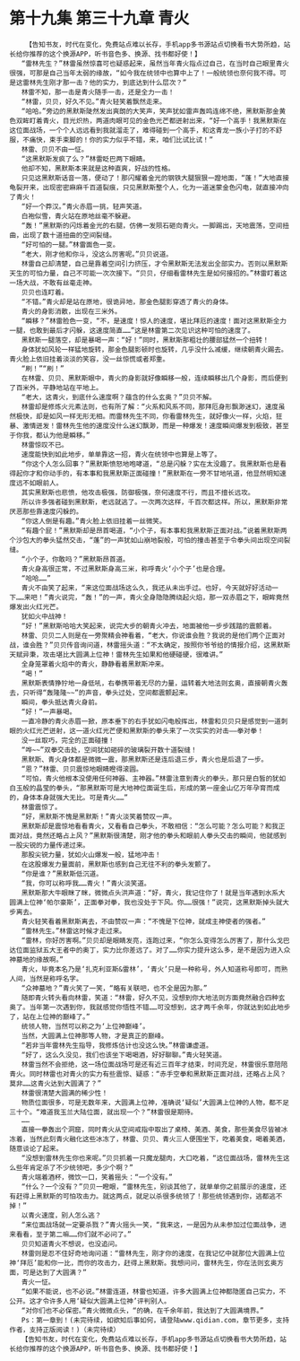 # 第十九集 第三十九章 青火
        【告知书友，时代在变化，免费站点难以长存，手机app多书源站点切换看书大势所趋，站长给你推荐的这个换源APP，听书音色多、换源、找书都好使！】
       “雷林先生？”林雷虽然惊喜可也疑惑起来，虽然当年青火指点过自己，在当时自己眼里青火很强，可那是自己当年太弱的缘故，“如今我在统领中也算中上了！一般统领也奈何我不得。可是这雷林先生刚才那一击？他的实力，到底达到什么层次？”
       林雷不知，那一击是青火随手一击，还是全力一击！
       “林雷，贝贝，好久不见。”青火轻笑着飘然走来。
       “哈哈。”旁边的黑默斯陡然发出爽朗的大笑声，笑声犹如雷声轰鸣连绵不绝，黑默斯那金黄色双眸盯着青火，目光炽热，两道肉眼可见的金色光芒都迸射出来，“好一个高手！我黑默斯在这位面战场，一个个人远远看到我就溜走了，难得碰到一个高手，和这青龙一族小子打的不舒服，不痛快，束手束脚的！你的实力似乎不错，来，咱们比试比试！”
       林雷、贝贝不由一怔。
       “这黑默斯发疯了么？”林雷眨巴两下眼睛。
       他却不知，黑默斯本来就是这种直爽，好战的性格。
       只见这黑默斯话音一落，便动了！那闪耀着金光的钢铁大腿狠狠一蹬地面，“蓬！”大地直接龟裂开来，出现密密麻麻千百道裂痕，只见黑默斯整个人，化为一道迷蒙金色闪电，就直接冲向了青火！
       “好一个莽汉。”青火赤眉一挑，轻声笑道。
       白袍似雪，青火站在原地丝毫不躲避。
       “轰！”黑默斯的闪烁着金光的右腿，仿佛一发陨石砸向青火。一脚踢出，天地震荡，空间扭曲，出现了数十道扭曲的空间裂缝。
       “好可怕的一腿。”林雷面色一变。
       “老大，刚才他和你斗，没这么厉害呢。”贝贝说道。
       林雷自己却清楚，自己是靠着空间引力挤压，才令黑默斯无法发出全部实力。否则以黑默斯天生的可怕力量，自己不可能一次次接下。“贝贝，仔细看雷林先生是如何接招的。”林雷盯着这一场大战，不敢有丝毫走神。
       贝贝也连盯着。
       “不错。”青火却是站在原地，很诡异地，那金色腿影穿透了青火的身体。
       青火的身影消散，出现在三米外。
       “瞬移？”林雷脸色一变，“不，是速度！惊人的速度，堪比拜厄的速度！面对这黑默斯全力一腿，也敢到最后才闪躲，这速度简直……”这是林雷第二次见识这种可怕的速度了。
       黑默斯一腿落空，却是暴喝一声：“好！”同时，黑默斯那粗壮的腰部猛然一个扭转！
       身体犹如风轮一样猛地旋转，那金色腿影顿时也旋转，几乎没什么减缓，继续朝青火踢去。青火脸上依旧挂着淡淡的笑容，没一丝惊慌或者郑重。
       “刷！”“刷！”
       在林雷、贝贝、黑默斯眼中，青火的身影就好像瞬移一般，连续瞬移出几个身影，而后便到了百米外，平静地站在平地上。
       “老大，这青火，到底什么速度啊？蕴含的什么玄奥？”贝贝不解。
       林雷却是修炼火元素法则，也有所了解：“火系和风系不同，那拜厄身形飘渺迷幻，速度虽然极快，却是如风一样无形无相。而雷林先生不同，你看雷林先生，就好像火一样，火焰，狂暴、激情迸发！雷林先生他的速度没什么迷幻飘渺，而是一种爆发！速度瞬间爆发到极致，甚至于你我，都认为他是瞬移。”
       林雷惊叹不已。
       速度能快到如此地步，单单靠这一招，青火在统领中也算是上等了。
       “你这个人怎么回事？”黑默斯愤怒地咆哮道，“总是闪躲？实在太没趣了。我黑默斯也是看得起你才和你动手的，有本事和我黑默斯正面碰撞！”黑默斯在一旁不甘地吼道，他显然明知速度远不如眼前人。
       其实黑默斯也悲愤，他攻击极强，防御极强，奈何速度不行，而且不擅长远攻。
       所以许多强者碰到黑默斯，老远就逃了。一次两次这样，千百次都这样。所以，黑默斯非常厌恶那些靠速度闪躲的。
       “你这人倒是有趣。”青火脸上依旧挂着一丝微笑。
       “有趣个屁！”黑默斯却是昂首喝道，“小个子，有本事和我黑默斯正面对战。”说着黑默斯两个沙包大的拳头猛然交击，“蓬”的一声犹如山崩地裂般，可怕的撞击甚至于令拳头间出现空间裂缝。
       “小个子，你敢吗？”黑默斯昂首道。
       青火身高很正常，不过黑默斯身高三米，称呼青火‘小个子’也是合理。
       “哈哈……”
       青火不由笑了起来，“来这位面战场这么久，我还从未出手过。也好，今天就好好活动一下……来吧！”青火说完，“轰！”的一声，青火全身隐隐腾绕起火焰，那一双赤眉之下，眼眸竟然爆发出火红光芒。
       犹如火中战神！
       “好！”黑默斯哈哈大笑起来，说完大步的朝青火冲去，地面被他一步步践踏的震颤着。
       林雷、贝贝二人则是在一旁聚精会神看着，“老大，你说谁会胜？我说的是他们两个正面对战，谁会胜？”贝贝传音询问道，林雷摇头道：“不太确定，按照你爷爷给的情报介绍，这黑默斯天赋异秉，攻击堪比大圆满上位神！雷林先生如果和他硬碰硬，很难讲。”
       全身笼罩着火焰中的青火，静静看着黑默斯冲来。
       “喝！”
       黑默斯表情狰狞地一身低吼，右拳携带着无尽的力量，运转着大地法则玄奥，直接朝青火轰去，只听得“轰隆隆~~”的声音，拳头过处，空间都震颤起来。
       瞬间，拳头抵达青火身前。
       “好！”一声暴喝。
       一直冷静的青火赤眉一掀，原本垂下的右手犹如闪电般挥出，林雷和贝贝只是感觉到一道刺眼的火红光芒迸射，这一道火红光芒便和黑默斯的拳头来了一次实实的对击——拳对拳！
       没一丝取巧，完全的正面碰撞！
       “哗~~”双拳交击处，空间犹如砸碎的玻璃裂开数十道裂缝！
       黑默斯、青火身体都是微微一震，那黑默斯还是连后退三步，青火也是后退了一步。
       “恩？”林雷、贝贝震惊地眼睛瞪得滚圆。
       “可怕，青火他根本没使用任何神器、主神器。”林雷注意到青火的拳头，那只是白皙的犹如白玉般的晶莹的拳头，“那黑默斯可是大地神位面诞生后，形成的第一座金山亿万年孕育而成的，身体本身就强大无比。可是青火……”
       林雷震惊了。
       “好，黑默斯不愧是黑默斯！”青火淡笑着赞叹一声。
       黑默斯却是震惊地看看青火，又看看自己拳头，不敢相信：“怎么可能？怎么可能？和我正面对战，竟然还略占上风？”黑默斯很清楚，刚才他的拳头和眼前人拳头交击的瞬间，他就感到一股尖锐的力量传递过来。
       那股尖锐力量，犹如火山爆发一般，猛地冲击！
       在这股爆发力量面前，黑默斯也感到自己无往不利的拳头发颤了。
       “你是谁？”黑默斯低沉道。
       “我，你可以称呼我……青火！”青火淡笑道。
       黑默斯那大牛眼眯了眯，微微点头洪声道：“好，青火，我记住你了！就是当年遇到水系大圆满上位神‘帕尔豪斯’，正面拳对拳，我也没处于下风。你……很强！”说完，这黑默斯掉头就大步离去。
       青火轻笑看着黑默斯离去，不由赞叹一声：“不愧是下位神，就成主神使者的强者。”
       “雷林先生。”林雷这时候才走过来。
       “雷林，你好厉害啊。”贝贝却是眼睛发亮，连跑过来，“你怎么变得怎么厉害了，那什么戈巴达位面监狱五大王者中的奥丁，实力比你差远了。对了……你实力提升这么多，是不是因为进入众神墓地的缘故啊。”
       青火，毕竟本名乃是‘扎克利亚斯&雷林’，‘青火’只是一种称号，外人知道称号即可，而熟人间，当然是称呼名字。
       “众神墓地？”青火笑了一笑，“略有关联吧，也不全是因为那。”
       随即青火转头看向林雷，笑道：“林雷，好久不见，没想到你大地法则方面竟然融合四种玄奥了。当年第一次遇到你，我就感觉你悟性不错……可没想到，这才两千余年，你就达到如此地步了，站在上位神的巅峰了。”
       统领人物，当然可以称之为‘上位神巅峰’。
       当然，大圆满上位神那等人物，才是真正的巅峰。
       “若非当年雷林先生指导，我修炼估计也没这么快。”林雷谦虚道。
       “好了，这么久没见，我们也该坐下喝喝酒，好好聊聊。”青火轻笑道。
       林雷当然不会拒绝，这一场位面战场可是还有近三百年才结束，时间充足，林雷很乐意陪陪青火。同时林雷也对青火的实力有些震惊、疑惑：“赤手空拳和黑默斯正面对战，还略占上风？莫非……这青火达到大圆满了？”
       林雷很清楚大圆满的稀少性！
       物质位面很多，可是无数年来，大圆满上位神，准确说‘疑似’大圆满上位神的人物，都不足三十个。“难道我玉兰大陆位面，就出现一个？”林雷很是期待。
       ……
       直接一拳轰出个洞窟，同时青火从空间戒指中取出了桌椅、美酒、美食，那些美食尽皆被冰冻着，当然此刻青火融化这些冰冻了，林雷、贝贝、青火三人便围坐下，吃着美食，喝着美酒，随意谈论了起来。
       “没想到雷林先生你也来呢。”贝贝抓着一只魔龙腿肉，大口吃着，“这位面战场，雷林先生这么些年肯定杀了不少统领吧，多少个啊？”
       青火端着酒杯，微饮一口，笑着摇头：“一个没有。”
       “什么？一个没有？”贝贝一瞪眼，“雷林先生，别谈其他了，就单单你之前展示的速度，还有赶得上黑默斯的可怕攻击力。就这两点，就足以杀很多统领了！那些统领遇到你，逃都逃不掉！”
       以青火速度，别人怎么逃？
       “来位面战场就一定要杀戮？”青火摇头一笑，“我来这，一是因为从未参加过位面战争，进来看看，至于第二嘛……你们就不必问了。”
       贝贝知道青火不想说，也没追问。
       林雷则是忍不住好奇地询问道：“雷林先生，刚才你的速度，在我记忆中就那位大圆满上位神‘拜厄’能和你一比，而你的攻击力，赶得上黑默斯。我想问问，雷林先生，你在法则玄奥方面，可是达到了大圆满？”
       青火一怔。
       “如果不能说，也不必说。”林雷连道，林雷也知道，许多大圆满上位神都隐匿自己实力，不公开。这才令许多人用‘疑似大圆满上位神’评判别人。
       “对你们也不必保密。”青火微微点头，“的确，在千余年前，我达到了大圆满境界。”
       Ps：第一章到！(未完待续，如欲知后事如何，请登陆www.qidian.com，章节更多，支持作者，支持正版阅读！)（未完待续）
       【告知书友，时代在变化，免费站点难以长存，手机app多书源站点切换看书大势所趋，站长给你推荐的这个换源APP，听书音色多、换源、找书都好使！】